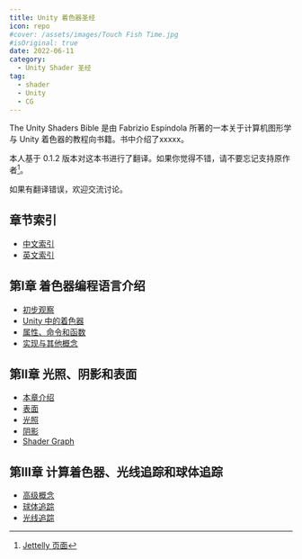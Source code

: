 ```yaml
---
title: Unity 着色器圣经
icon: repo
#cover: /assets/images/Touch Fish Time.jpg
#isOriginal: true
date: 2022-06-11
category:
  - Unity Shader 圣经
tag:
  - shader
  - Unity
  - CG
---
```


The Unity Shaders Bible 是由 Fabrizio Espíndola 所著的一本关于计算机图形学与 Unity 着色器的教程向书籍。书中介绍了xxxxx。

本人基于 0.1.2 版本对这本书进行了翻译。如果你觉得不错，请不要忘记支持原作者[^1]。

如果有翻译错误，欢迎交流讨论。

<!-- more -->
## 章节索引
* [中文索引](idx.md#中文索引)
* [英文索引](idx.md#英文索引)
## 第Ⅰ章 着色器编程语言介绍
* [初步观察](initial_observations.md)
* [Unity 中的着色器](shader_in_unity.md)
* [属性、命令和函数](properties_commands_and_functions.md)
* [实现与其他概念](implementation_and_other_concepts.md)

## 第Ⅱ章 光照、阴影和表面
* [本章介绍](introduction_to_the_chapter.md)
* [表面](surface.md)
* [光照](lighting.md)
* [阴影](shadow.md)
* [Shader Graph](shader_graph.md)

## 第Ⅲ章 计算着色器、光线追踪和球体追踪
* [高级概念](advanced_concepts.md)
* [球体追踪](sphere_tracing.md)
* [光线追踪](ray_tracing.md)

[^1]: [Jettelly 页面](https://www.jettelly.com/books/unity-shaders-bible/)
